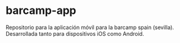 barcamp-app
===========

Repositorio para la aplicación móvil para la barcamp spain (sevilla).
Desarrollada tanto para dispositivos iOS como Android.